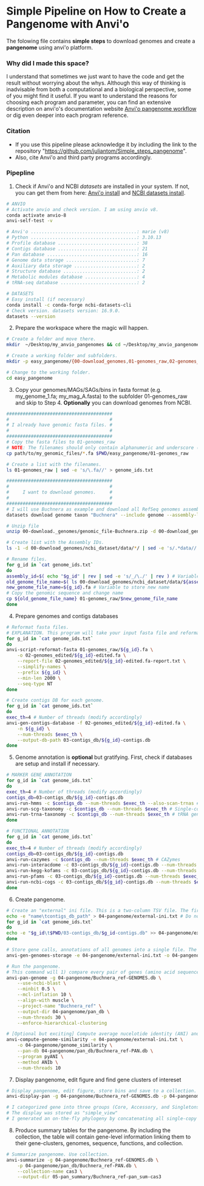 # Simple Pipeline on How to Create a Pangenome with Anvi'o
The folowing file contains **simple steps** to download genomes and create a **pangenome** using anvi'o platform. 

### Why did I made this space?
I understand that sometimes we just want to have the code and get the result without worrying about the whys. Although this way of thinking is inadvisable from both a computational and a biological perspective, some of you might find it useful. If you want to understand the reasons for choosing each program and parameter, you can find an extensive description on anvi'o's documentation website [Anvi'o pangenome workflow](https://merenlab.org/2016/11/08/pangenomics-v2/) or dig even deeper into each program reference.

### Citation
* If you use this pipeline please acknowledge it by including the link to the repository "https://github.com/juliantom/Simple_steps_pangenome".
* Also, cite Anvi'o and third party programs accordingly.

### Pipepline
1. Check if Anvi'o and NCBI *datasets* are installed in your system. If not, you can get them from here: [Anvi'o install](https://anvio.org/install/) and [NCBI datasets install](https://www.ncbi.nlm.nih.gov/datasets/docs/v2/download-and-install/).
```bash
# ANVIO
# Activate anvio and check version. I am using anvio v8.
conda activate anvio-8
anvi-self-test -v

# Anvi'o .......................................: marie (v8)
# Python .......................................: 3.10.13
# Profile database .............................: 38
# Contigs database .............................: 21
# Pan database .................................: 16
# Genome data storage ..........................: 7
# Auxiliary data storage .......................: 2
# Structure database ...........................: 2
# Metabolic modules database ...................: 4
# tRNA-seq database ............................: 2

# DATASETS
# Easy install (if necessary)
conda install -c conda-forge ncbi-datasets-cli
# Check version. datasets version: 16.9.0.
datasets --version
```
2. Prepare the workspace where the magic will happen.
```bash
# Create a folder and move there.
mkdir  ~/Desktop/my_anvio_pangenomes && cd ~/Desktop/my_anvio_pangenomes

# Create a working folder and subfolders.
mkdir -p easy_pangenome/{00-download_genomes,01-genomes_raw,02-genomes_edited,03-contigs_db,04-pangenome,05-pan_summary,99-data}

# Change to the working folder.
cd easy_pangenome
```
3. Copy your genomes/MAGs/SAGs/bins in fasta format (e.g. my_genome_1.fa; my_mag_A.fasta) to the subfolder 01-genomes_raw and skip to Step 4. **Optionally** you can download genomes from NCBI.
```bash
#######################################
#                                     #
# I already have genomic fasta files. #
#                                     #
#######################################
# Copy the fasta files to 01-genomes_raw
# NOTE: The filenames should only contain alphanumeric and underscore (_) characters.
cp path/to/my_genomic_files/*.fa $PWD/easy_pangenome/01-genomes_raw

# Create a list with the filenames.
ls 01-genomes_raw | sed -e 's/\.fa//' > genome_ids.txt

#######################################
#                                     #
#     I want to download genomes.     #
#                                     #
#######################################
# I will use Buchnera as example and download all RefSeq genomes assembled to chromosome level (n=26; date March 21,2024)
datasets download genome taxon "Buchnera" --include genome --assembly-level chromosome --assembly-source 'RefSeq' --filename 00-download_genomes/genomic_file-Buchnera.zip

# Unzip file
unzip 00-download._genomes/genomic_file-Buchnera.zip -d 00-download_genomes

# Create list with the Assembly IDs.
ls -1 -d 00-download_genomes/ncbi_dataset/data/*/ | sed -e 's/.*data//' |sed -e 's/\///g' | sed -e 's/\./_/' > genome_ids.txt

# Rename files.
for g_id in `cat genome_ids.txt`
do
assembly_id=$( echo "$g_id" | rev | sed -e 's/_/\./' | rev ) # Variable with original Assembly id
old_genome_file_name=$( ls 00-download_genomes/ncbi_dataset/data/${assembly_id}/*_genomic.fna ) # Variable to store old name
new_genome_file_name=${g_id}.fa # Variable to store new name
# Copy the genomic sequence and change name
cp ${old_genome_file_name} 01-genomes_raw/$new_genome_file_name
done

```
4. Prepare genomes and contigs databases
```bash
# Reformat fasta files.
# EXPLANATION. This program will take your input fasta file and reformat it. 1) The headers will be simplified using as prefix the genome ID, 2) contigs smaller than 2000 nucelotides will be removed, 3) non-canonical bases other than {A,T,C,G}, will be subtituted for N's, and 4) a file reporting the changes to the headers will be produced.
for g_id in `cat genome_ids.txt`
do
anvi-script-reformat-fasta 01-genomes_raw/${g_id}.fa \
    -o 02-genomes_edited/${g_id}-edited.fa \
    --report-file 02-genomes_edited/${g_id}-edited.fa-report.txt \
    --simplify-names \
    --prefix ${g_id} \
    --min-len 2000 \
    --seq-type NT
done

# Create contigs DB for each genome.
for g_id in `cat genome_ids.txt`
do
exec_th=4 # Number of threads (modify accordingly)
anvi-gen-contigs-database -f 02-genomes_edited/${g_id}-edited.fa \
    -n ${g_id} \
    --num-threads $exec_th \
    --output-db-path 03-contigs_db/${g_id}-contigs.db
done
```
5. Genome annotation is **optional** but gratifying. First, check if databases are setup and install if necessary.
```bash
# MARKER GENE ANNOTATION
for g_id in `cat genome_ids.txt`
do
exec_th=4 # Number of threads (modify accordingly)
contigs_db=03-contigs_db/${g_id}-contigs.db
anvi-run-hmms -c $contigs_db --num-threads $exec_th --also-scan-trnas # Marker genes: Bac 71, Archeae, BUSCO, 16S rRNA genes, and scan for tRNAs
anvi-run-scg-taxonomy -c $contigs_db --num-threads $exec_th # Single-copy core gene taxonomy (GTDB)
anvi-run-trna-taxonomy -c $contigs_db --num-threads $exec_th # tRNA gene taxonomy (GTDB)
done

# FUNCTIONAL ANNOTATION
for g_id in `cat genome_ids.txt`
do
exec_th=4 # Number of threads (modify accordingly)
contigs_db=03-contigs_db/${g_id}-contigs.db
anvi-run-cazymes -c $contigs_db --num-threads $exec_th # CAZymes
anvi-run-interacdome -c 03-contigs_db/${g_id}-contigs.db --num-threads $exec_th --output-file-prefix 99-data/${g_id}-interacdome # interaction domains
anvi-run-kegg-kofams -c 03-contigs_db/${g_id}-contigs.db --num-threads $exec_th # KOfams KEGG
anvi-run-pfams -c 03-contigs_db/${g_id}-contigs.db --num-threads $exec_th # Pfams
anvi-run-ncbi-cogs -c 03-contigs_db/${g_id}-contigs.db --num-threads $exec_th # COG20 NCBI COGs
done
```
6. Create pangenome.
```bash
# Create an "external" ini file. This is a two-column TSV file. The first column is the name you want to give to each genome (here, I will use the genome ID, but you could give them a different name - alhpanumeric only). The second column is the full path to its contigs database.
echo -e "name\tcontigs_db_path" > 04-pangenome/external-ini.txt # Do not change headers.
for g_id in `cat genome_ids.txt`
do
echo -e "$g_id\t$PWD/03-contigs_db/$g_id-contigs.db" >> 04-pangenome/external-ini.txt
done

# Store gene calls, annotations of all genomes into a single file. The output must have '-GENOMES.db' as ending.
anvi-gen-genomes-storage -e 04-pangenome/external-ini.txt -o 04-pangenome/Buchnera_ref-GENOMES.db

# Run the pangenome. 
# This command will 1) compare every pair of genes (amino acid sequences) from your genomes using ncbi blast, 2) identify genes that are similar using a bitscore (minbit = 0.5), 3) cluster the genes by implementing mcl clustering algorithm (mcl=10, 10 used for not closlely related organisms such as genus or family level), 4) perform multiple alignment for each gene cluster. Enforce hierarchical clustering, if more than 20,000 gene clusters are produced. This happens when genomes are highly diverse.
anvi-pan-genome -g 04-pangenome/Buchnera_ref-GENOMES.db \
    --use-ncbi-blast \
    --minbit 0.5 \
    --mcl-inflation 10 \
    --align-with muscle \
    --project-name "Buchnera_ref" \
    --output-dir 04-pangenome/pan_db \
    --num-threads 30 \
    --enforce-hierarchical-clustering

# [Optional but exciting] Compute average nucelotide identity (ANI) and add it the pangenome (results will also be stored in a separete folder).
anvi-compute-genome-similarity -e 04-pangenome/external-ini.txt \
    -o 04-pangenome/genome_similarity \
    --pan-db 04-pangenome/pan_db/Buchnera_ref-PAN.db \
    --program pyANI \
    --method ANIb \
    --num-threads 10

```
7. Display pangenome, edit figure and find gene clusters of intereset
```bash
# Display pangenome, edit figure, store bins and save to a collection. Save edits as a state.
anvi-display-pan -g 04-pangenome/Buchnera_ref-GENOMES.db -p 04-pangenome/pan_db/Buchnera_ref-PAN.db

# I categorized gene into three groups (Core, Accessory, and Singletons) and store this collection as "cas3". Core= gene cluster present in all (100%) genomes; Accessory=gene cluster present in more than one and less than all genomes; Singletons= gene cluster present at most in one genome. 
# The display was stored as "simple_view"
# I generated an on-the-fly phylogeny by concatenating all single-copy core genes and running "generate phylogeny". The display was stored as "simple_view_with_phylo"
```
8. Produce summary tables for the pangenome. By including the collection, the table will contain gene-level information linking them to their gene-clusters, genomes, sequence, functions, and collection.
```bash
# Summarize pangenome. Use collection.
anvi-summarize -g 04-pangenome/Buchnera_ref-GENOMES.db \
    -p 04-pangenome/pan_db/Buchnera_ref-PAN.db \
    --collection-name cas3 \
    --output-dir 05-pan_summary/Buchnera_ref-pan_sum-cas3
```
